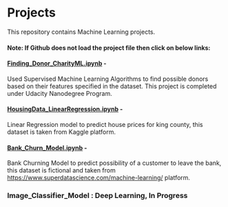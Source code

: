 # Projects
This repository contains Machine Learning projects.

#### Note: If Github does not load the project file then click on below links:

#### [Finding_Donor_CharityML.ipynb](https://github.com/Minsifye/Projects/blob/master/Finding_Donors_CharityML.ipynb) - 
Used Supervised Machine Learning Algorithms to find possible donors based on their features specified in the dataset. This project is completed under Udacity Nanodegree Program.



#### [HousingData_LinearRegression.ipynb](https://nbviewer.jupyter.org/github/Minsifye/Projects/blob/master/HousingData_LinearRegression.ipynb) -
Linear Regression model to predict house prices for king county, this dataset is taken from Kaggle platform.



#### [Bank_Churn_Model.ipynb](https://github.com/Minsifye/Projects/blob/master/Bank_Churn_Model.ipynb) - 
Bank Churning Model to predict possibility of a customer to leave the bank, this dataset is fictional and taken from https://www.superdatascience.com/machine-learning/ platform.



### Image_Classifier_Model : Deep Learning, In Progress




